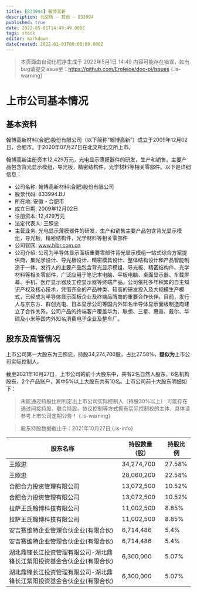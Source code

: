 ```yaml
---
title: [833994] 翰博高新
description: 北交所 - 其他 - 833994
published: true
date: 2022-05-01T14:49:49.000Z
tags: stock
editor: markdown
dateCreated: 2022-01-01T00:00:00.000Z
---
```


> 本页面由自动化程序生成于 2022年5月1日 14:49
> 内容可能存在错误，如有bug请提交issue至：https://github.com/Eroleice/doc-pi/issues
{.is-warning}

# 上市公司基本情况

## 基本资料

翰博高新材料(合肥)股份有限公司（以下简称“翰博高新”）成立于2009年12月02日，合肥市。于2020年07月27日在北交所北交所上市。

翰博高新注册资本12,429万元，光电显示薄膜器件的研发，生产和销售。主要产品包含背光显示模组，导光板，精密结构件，光学材料等相关零部件。以下是详细信息：

- 公司名称: 翰博高新材料(合肥)股份有限公司
- 股票代码: 833994.BJ
- 所在地: 安徽 - 合肥市
- 成立日期: 2009年12月02日
- 注册资本: 12,429万元
- 法定代表人: 王照忠
- 主营业务: 光电显示薄膜器件的研发，生产和销售主要产品包含背光显示模组，导光板，精密结构件，光学材料等相关零部件
- 公司官网: www.hibr.com.cn
- 公司介绍: 公司为半导体显示面板重要零部件背光显示模组一站式综合方案提供商，集光学设计、导光板设计、精密模具设计、整体结构设计和产品智能制造于一体。发行人的主要产品包含背光显示模组、导光板、精密结构件、光学材料等相关零部件，广泛应用于笔记本电脑、平板电脑、桌面显示器、车载屏幕、手机、医疗显示器及工控显示器等终端产品。公司依托多年积累的自主知识产权及核心技术，凭借齐全的产品种类、较高的研发投入及大规模生产模式，已经成为半导体显示面板企业及终端品牌商的重要合作伙伴。目前，发行人与京东方、群创光电、日本显示公司等国内外知名半导体显示面板制造商建立了合作关系，公司产品的终端客户覆盖华为、联想、三星、惠普、戴尔、华硕及小米等国内外知名消费电子企业及整车厂。


## 股东及高管情况

上市公司第一大股东为王照忠，持股34,274,700股，占比27.58%，**疑似为**上市公司实际控制人。

截至2021年10月27日，上市公司的前十大股东中，共有2名自然人股东，6名机构股东，2个产品账户，其中5%以上大股东共有10名。上市公司前十大股东明细如下：

> 未能通过持股比例判定出上市公司实际控制人（持股30%以上）
> 可能存在通过间接持股、联合持股、协议控制等方式拥有实际控制权的主体，具体请参考上市公司定期公告！
{.is-warning}

> 股东持股数据截止于：2021年10月27日
{.is-info}

| 股东名称 | 持股数量（股） | 持股比例 |
| --- | --- | --- |
| 王照忠 | 34,274,700 | 27.58% |
| 王照忠 | 28,060,200 | 22.58% |
| 合肥合力投资管理有限公司 | 13,072,500 | 10.52% |
| 合肥合力投资管理有限公司 | 13,072,500 | 10.52% |
| 拉萨王氏翰博科技有限公司 | 11,002,500 | 8.85% |
| 拉萨王氏翰博科技有限公司 | 11,002,500 | 8.85% |
| 安吉赛维特企业管理合伙企业(有限合伙) | 6,714,486 | 5.4% |
| 安吉赛维特企业管理合伙企业(有限合伙) | 6,714,486 | 5.4% |
| 湖北鼎锋长江投资管理有限公司-湖北鼎锋长江紫阳投资基金合伙企业(有限合伙) | 6,300,000 | 5.07% |
| 湖北鼎锋长江投资管理有限公司-湖北鼎锋长江紫阳投资基金合伙企业(有限合伙) | 6,300,000 | 5.07% |




